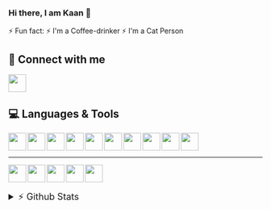 
### Hi there, I am Kaan 👋
⚡ Fun fact: 
⚡ I'm a Coffee-drinker 
⚡ I'm a Cat Person

## 💬 Connect with me
<a href="https://www.linkedin.com/in/kaan-kara/">
<img align="left" height="35" width="35" src="https://cdn.jsdelivr.net/npm/simple-icons@v3/icons/linkedin.svg" />
</a><br><br>

## 💻 Languages & Tools 
<img align="left" height="35" width="35" src="https://cdn.jsdelivr.net/npm/simple-icons@v3/icons/html5.svg" fill="#ffffff"/>
<img align="left" height="35" width="35" src="https://cdn.jsdelivr.net/npm/simple-icons@v3/icons/css3.svg" />
<img align="left" height="35" width="35" src="https://cdn.jsdelivr.net/npm/simple-icons@v3/icons/javascript.svg" />
<img align="left" height="35" width="35" src="https://cdn.jsdelivr.net/npm/simple-icons@v3/icons/react.svg" />
<img align="left" height="35" width="35" src="https://cdn.jsdelivr.net/npm/simple-icons@v3/icons/sass.svg" />
<img align="left" height="35" width="35" src="https://cdn.jsdelivr.net/npm/simple-icons@v3/icons/postgresql.svg" />
<img align="left" height="35" width="35" src="https://cdn.jsdelivr.net/npm/simple-icons@v3/icons/firebase.svg" />
<img align="left" height="35" width="35" src="https://cdn.jsdelivr.net/npm/simple-icons@v3/icons/node-dot-js.svg" />
<img align="left" height="35" width="35" src="https://cdn.jsdelivr.net/npm/simple-icons@v3/icons/bootstrap.svg" />
<img align="left" height="35" width="35" src="https://cdn.jsdelivr.net/npm/simple-icons@v3/icons/vue-dot-js.svg" />
<br/>
<br/>
<hr/>

<img align="left" height="35" width="35" src="https://cdn.jsdelivr.net/npm/simple-icons@v3/icons/slack.svg" />
<img align="left" height="35" width="35" src="https://cdn.jsdelivr.net/npm/simple-icons@v3/icons/github.svg" />
<img align="left" height="35" width="35" src="https://cdn.jsdelivr.net/npm/simple-icons@v3/icons/visualstudiocode.svg" />
<img align="left" height="35" width="35" src="https://cdn.jsdelivr.net/npm/simple-icons@v3/icons/discord.svg" />
<img align="left" height="35" width="35" src="https://cdn.jsdelivr.net/npm/simple-icons@v3/icons/googledrive.svg" />
<br>
<br>
<br>
<details>
<Summary style="font-size: 18px;">⚡ Github Stats</Summary>
<br>

![Anurag's github stats](https://github-readme-stats.karakaan1995.vercel.app/api?username=karaKaan&count_private=true&include_all_commits=true&show_icons=true&theme=tokyonight&hide=prs,issues,contribs)
![Top Langs](https://github-readme-stats.karakaan1995.vercel.app/api/top-langs/?username=karaKaan&theme=tokyonight&layout=compact)


</details>


